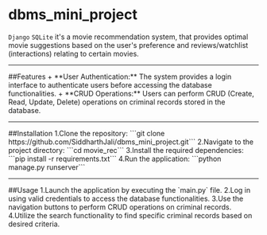 # dbms_mini_project
`Django` `SQLite`
 it's a movie recommendation system, that provides optimal movie suggestions based on the user's preference and reviews/watchlist (interactions) relating to certain movies.
<hr>
##Features
+ **User Authentication:** The system provides a login interface to authenticate users before accessing the database functionalities.
+ **CRUD Operations:** Users can perform CRUD (Create, Read, Update, Delete) operations on criminal records stored in the database.
<hr>
##Installation
1.Clone the repository:
```git clone https://github.com/SiddharthJali/dbms_mini_project.git```
2.Navigate to the project directory:
```cd movie_rec```
3.Install the required dependencies:
```pip install -r requirements.txt```
4.Run the application:
```python manage.py runserver```
<hr>
##Usage
1.Launch the application by executing the `main.py` file.
2.Log in using valid credentials to access the database functionalities.
3.Use the navigation buttons to perform CRUD operations on criminal records.
4.Utilize the search functionality to find specific criminal records based on desired criteria.

